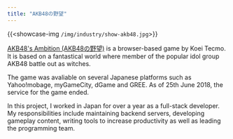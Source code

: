 ```yaml
---
title: "AKB48の野望"
---
```


{{<showcase-img `/img/industry/show-akb48.jpg`>}}

[AKB48's Ambition (AKB48の野望)](https://www.gamecity.ne.jp/akb48/) is a browser-based game by Koei Tecmo. It is based on a fantastical world where member of the popular idol group AKB48 battle out as witches.
                
The game was avaliable on several Japanese platforms such as Yahoo!mobage, myGameCity, dGame and GREE. As of 25th June 2018, the service for the game ended.

In this project, I worked in Japan for over a year as a full-stack developer. My responsibilities include maintaining backend servers, developing gameplay content, writing tools to increase productivity as well as leading the programming team.
